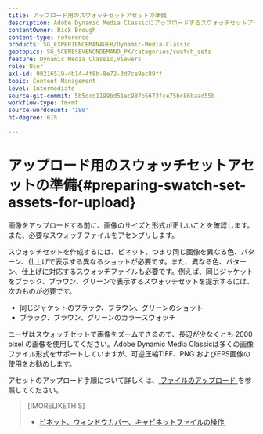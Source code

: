 ```yaml
---
title: アップロード用のスウォッチセットアセットの準備
description: Adobe Dynamic Media Classicにアップロードするスウォッチセットアセットの準備方法を説明します。
contentOwner: Rick Brough
content-type: reference
products: SG_EXPERIENCEMANAGER/Dynamic-Media-Classic
geptopics: SG_SCENESEVENONDEMAND_PK/categories/swatch_sets
feature: Dynamic Media Classic,Viewers
role: User
exl-id: 90216519-4b14-4f8b-8e72-3d7ce9ec89ff
topic: Content Management
level: Intermediate
source-git-commit: 5b5dcd1199bd51ec987b5673fce75bc86baad55b
workflow-type: tm+mt
source-wordcount: '180'
ht-degree: 61%

---
```


# アップロード用のスウォッチセットアセットの準備{#preparing-swatch-set-assets-for-upload}

画像をアップロードする前に、画像のサイズと形式が正しいことを確認します。また、必要なスウォッチファイルをアセンブリします。

スウォッチセットを作成するには、ビネット、つまり同じ画像を異なる色、パターン、仕上げで表示する異なるショットが必要です。また、異なる色、パターン、仕上げに対応するスウォッチファイルも必要です。例えば、同じジャケットをブラック、ブラウン、グリーンで表示するスウォッチセットを提示するには、次のものが必要です。

* 同じジャケットのブラック、ブラウン、グリーンのショット
* ブラック、ブラウン、グリーンのカラースウォッチ

ユーザはスウォッチセットで画像をズームできるので、長辺が少なくとも 2000 pixel の画像を使用してください。Adobe Dynamic Media Classicは多くの画像ファイル形式をサポートしていますが、可逆圧縮TIFF、PNG およびEPS画像の使用をお勧めします。

アセットのアップロード手順について詳しくは、[&#x200B; ファイルのアップロード &#x200B;](uploading-files.md#uploading_files) を参照してください。

>[!MORELIKETHIS]
>
>* [&#x200B; ビネット、ウィンドウカバー、キャビネットファイルの操作 &#x200B;](vignette-window-covering-cabinet-files.md#working_with_vignette_window_covering_and_cabinet_files)
